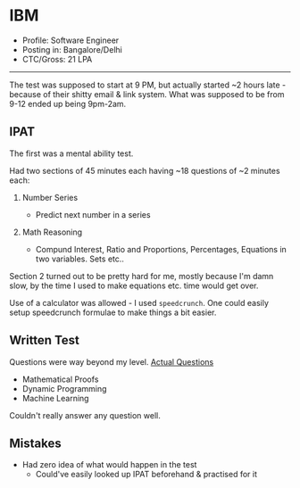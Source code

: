 
# IBM

* Profile: Software Engineer
* Posting in: Bangalore/Delhi
* CTC/Gross: 21 LPA

---

The test was supposed to start at 9 PM, but actually started ~2 hours late - because of their shitty email & link system. What was supposed to be from 9-12 ended up being 9pm-2am.

## IPAT

The first was a mental ability test. 

Had two sections of 45 minutes each having ~18 questions of ~2 minutes each:

1. Number Series
    * Predict next number in a series  

2. Math Reasoning
    * Compund Interest, Ratio and Proportions, Percentages, Equations in two variables. Sets etc..

Section 2 turned out to be pretty hard for me, mostly because I'm damn slow, by the time I used to make equations etc. time would get over.

Use of a calculator was allowed - I used `speedcrunch`. One could easily setup speedcrunch formulae to make things a bit easier.

## Written Test

Questions were way beyond my level. [Actual Questions](https://github.com/hthuwal/iitd-placements-experience/blob/master/IBM%20Research%20Labs/Readme.md#round-2-offline-exam-60-minutes)

* Mathematical Proofs
* Dynamic Programming 
* Machine Learning

Couldn't really answer any question well.

## Mistakes

* Had zero idea of what would happen in the test
    - Could've easily looked up IPAT beforehand & practised for it
